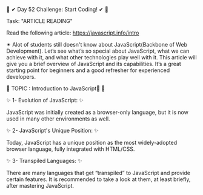  🔰 ✔  Day 52 Challenge: Start Coding! ✔ 🔰 

Task: "ARTICLE READING"

Read the following article: https://javascript.info/intro

✴ Alot of students still doesn't know about JavaScript(Backbone of Web Development). Let’s see what’s so special about JavaScript, what we can achieve with it, and what other technologies play well with it. This article will give you a brief overview of JavaScript and its capabilities. It’s a great starting point for beginners and a good refresher for experienced developers.

🔰 TOPIC :  Introduction to JavaScript👀 🔰

✨ 1- Evolution of JavaScript: ✨ 

JavaScript was initially created as a browser-only language, but it is now used in many other environments as well.

✨ 2- JavaScript's Unique Position: ✨ 

Today, JavaScript has a unique position as the most widely-adopted browser language, fully integrated with HTML/CSS.

✨ 3- Transpiled Languages: ✨ 

There are many languages that get “transpiled” to JavaScript and provide certain features. It is recommended to take a look at them, at least briefly, after mastering JavaScript.